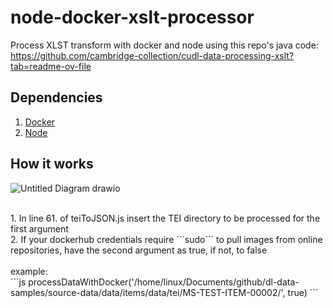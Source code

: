 # node-docker-xslt-processor
Process XLST transform with docker and node using this repo's java code: https://github.com/cambridge-collection/cudl-data-processing-xslt?tab=readme-ov-file

## Dependencies

1. [Docker](https://www.docker.com/products/docker-desktop/)
2. [Node](https://nodejs.org/en/download)

## How it works

![Untitled Diagram drawio](https://github.com/shenuka-jayasinghe/node-docker-xslt-processor/assets/137282472/81a7688f-151f-40d3-8b54-b7290098efd8)


<br>
1. In line 61. of teiToJSON.js insert the TEI directory to be processed for the first argument
<br>
2. If your dockerhub credentials require ```sudo``` to pull images from online repositories, have the second argument as true, if not, to false
<br>
<br>
example:
<br>
```js
processDataWithDocker('/home/linux/Documents/github/dl-data-samples/source-data/data/items/data/tei/MS-TEST-ITEM-00002/', true)
```

